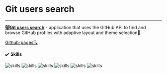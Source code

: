 #  Git users search
___
[**😾Git users search**](https://shinewxrk.github.io/git-users-search/) - application that uses the GitHub API to find and browse GitHub profiles with adaptive layout and theme selection🎨.

[Github-pages🔍](https://shinewxrk.github.io/git-users-search/)

✔️ **Skills**

![skills](https://img.shields.io/badge/%E2%AD%90-HTML-orange)
![skills](https://img.shields.io/badge/%F0%9F%92%8E-CSS-blue)
![skills](https://img.shields.io/badge/%E2%AD%90-JavaScript-yellow)
![skills](https://img.shields.io/badge/%F0%9F%92%8E-TypeScript-blue)
![skills](https://img.shields.io/badge/%E2%AD%90-SCSS-ff69b4)
![skills](https://img.shields.io/badge/%F0%9F%92%8E-React-blue)
